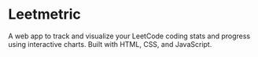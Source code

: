 # Leetmetric

A web app to track and visualize your LeetCode coding stats and progress using interactive charts. Built with HTML, CSS, and JavaScript.
